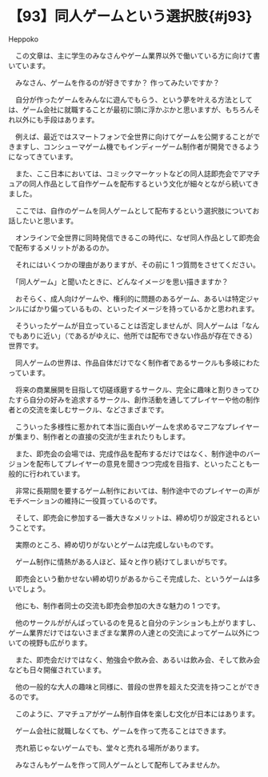 # 【93】同人ゲームという選択肢{#j93}

<div class="author">Heppoko</div>

　この文章は、主に学生のみなさんやゲーム業界以外で働いている方に向けて書いています。

　みなさん、ゲームを作るのが好きですか？ 作ってみたいですか？

　自分が作ったゲームをみんなに遊んでもらう、という夢を叶える方法としては、ゲーム会社に就職することが最初に頭に浮かぶかと思いますが、もちろんそれ以外にも手段はあります。

　例えば、最近ではスマートフォンで全世界に向けてゲームを公開することができますし、コンシューマゲーム機でもインディーゲーム制作者が開発できるようになってきています。

　また、ここ日本においては、コミックマーケットなどの同人誌即売会でアマチュアの同人作品として自作ゲームを配布するという文化が細々とながら続いてきました。

　ここでは、自作のゲームを同人ゲームとして配布するという選択肢についてお話したいと思います。

　オンラインで全世界に同時発信できるこの時代に、なぜ同人作品として即売会で配布するメリットがあるのか。

　それにはいくつかの理由がありますが、その前に 1 つ質問をさせてください。

　「同人ゲーム」と聞いたときに、どんなイメージを思い描きますか？

　おそらく、成人向けゲームや、権利的に問題のあるゲーム、あるいは特定ジャンルにばかり偏っているもの、といったイメージを持っているかと思われます。

　そういったゲームが目立っていることは否定しませんが、同人ゲームは「なんでもありに近い」（であるがゆえに、他所では配布できない作品が存在できる）世界です。

　同人ゲームの世界は、作品自体だけでなく制作者であるサークルも多岐にわたっています。

　将来の商業展開を目指して切磋琢磨するサークル、完全に趣味と割りきってひたすら自分の好みを追求するサークル、創作活動を通してプレイヤーや他の制作者との交流を楽しむサークル、などさまざまです。

　こういった多様性に惹かれて本当に面白いゲームを求めるマニアなプレイヤーが集まり、制作者との直接の交流が生まれたりもします。

　また、即売会の会場では、完成作品を配布するだけではなく、制作途中のバージョンを配布してプレイヤーの意見を聞きつつ完成を目指す、といったことも一般的に行われています。

　非常に長期間を要するゲーム制作においては、制作途中でのプレイヤーの声がモチベーションの維持に一役買っているのです。

　そして、即売会に参加する一番大きなメリットは、締め切りが設定されるということです。

　実際のところ、締め切りがないとゲームは完成しないものです。

　ゲーム制作に情熱がある人ほど、延々と作り続けてしまいがちです。

　即売会という動かせない締め切りがあるからこそ完成した、というゲームは多いでしょう。

　他にも、制作者同士の交流も即売会参加の大きな魅力の 1 つです。

　他のサークルががんばっているのを見ると自分のテンションも上がりますし、ゲーム業界だけではないさまざまな業界の人達との交流によってゲーム以外についての視野も広がります。

　また、即売会だけではなく、勉強会や飲み会、あるいは飲み会、そして飲み会なども日々開催されています。

　他の一般的な大人の趣味と同様に、普段の世界を超えた交流を持つことができるのです。

　このように、アマチュアがゲーム制作自体を楽しむ文化が日本にはあります。

　ゲーム会社に就職しなくても、ゲームを作って売ることはできます。

　売れ筋じゃないゲームでも、堂々と売れる場所があります。

　みなさんもゲームを作って同人ゲームとして配布してみませんか。
